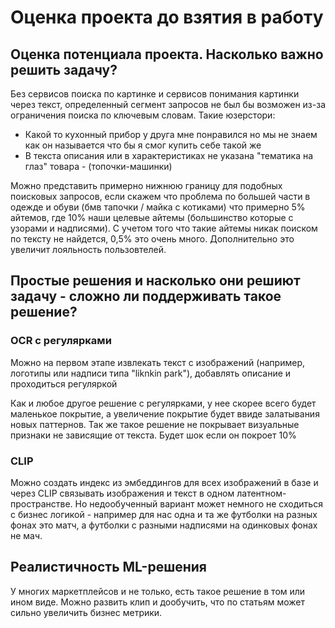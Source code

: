 # Оценка проекта до взятия в работу

## Оценка потенциала проекта. Насколько важно решить задачу?
Без сервисов поиска по картинке и сервисов понимания картинки через текст, определенный сегмент запросов не был бы возможен из-за ограничения поиска по ключевым словам. Такие юзерстори:
- Какой то кухонный прибор у друга мне понравился но мы не знаем как он называется что бы я смог купить себе такой же
- В текста описания или в характеристиках не указана "тематика на глаз" товара - (топочки-машинки)

Можно представить примерно нижнюю границу для подобных поисковых запросов, если скажем что проблема по большей части в одежде и обуви (бмв тапочки / майка с котиками) что примерно 5% айтемов, где 10% наши целевые айтемы (большинство которые с узорами и надписями). С учетом того что такие айтемы никак поиском по тексту не найдется, 0,5% это очень много. 
Дополнительно это увеличит лояльность пользовтелей.

##  Простые решения и насколько они решиют задачу - сложно ли поддерживать такое решение?

### OCR с регулярками
Можно на первом этапе извлекать текст с изображений (например, логотипы или надписи типа "liknkin park"), добавлять описание и проходиться регуляркой

Как и любое другое решение с регулярками, у нее скорее всего будет маленькое покрытие, а увеличение покрытие будет ввиде залатывания новых паттернов. Так же такое решение не покрывает визуальные признаки не зависящие от текста. Будет шок если он покроет 10%

### CLIP
Можно создать индекс из эмбеддингов для всех изображений в базе и через CLIP связывать изображения и текст в одном латентном-пространстве. Но недообученный вариант может немного не сходиться с бизнес логикой - например для нас одна и та же футболки на разных фонах это матч, а футболки с разными надписями на одинковых фонах не мач.


## Реалистичность ML-решения

У многих маркетплейсов и не только, есть такое решение в том или ином виде. Можно развить клип и дообучить, что по статьям может сильно увеличить бизнес метрики. 